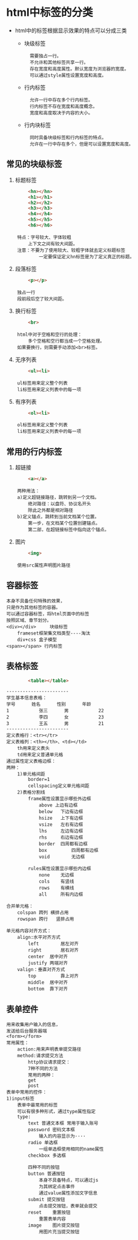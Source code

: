 # html中标签的分类
* html中的标签根据显示效果的特点可以分成三类

	* 块级标签

		    需要独占一行。
		    不允许和其他标签共享一行。
		    存在宽度和高度属性。默认宽度为浏览器的宽度。
		    可以通过style属性设置宽度和高度。
	* 行内标签

		    允许一行中存在多个行内标签。
		    行内标签不存在宽度和高度概念。
		    宽度和高度取决于内容的大小。
	* 行内块标签

		    同时具备块级标签和行内标签的特点。
		    允许在一行中存在多个，但是可以设置宽度和高度。

## 常见的块级标签
1. 标题标签
```html
        <hn></hn>
        <h1></h1>
        <h2></h2>
        <h3></h3>
        <h4></h4>
        <h5></h5>
        <h6></h6>
```
		特点：字号较大、字体较粗
			上下文之间有较大间距。
		注意：不要为了使用较大、较粗字体就去定义标题标签
				一定要保证定义hn标签是为了定义真正的标题。

2. 段落标签
```html
        <p></p>
```
		独占一行
		段前段后空了较大间距。

3. 换行标签
```html
        <br>
```
		html中对于空格和空行的处理：
			多个空格和空行都当成一个空格处理。
		如果要换行，则需要手动添加<br>标签。

4. 无序列表	 
```html
        <ul><li>
```
		ul标签用来定义整个列表
		li标签用来定义列表中的每一项
5. 有序列表 
```html
        <ol><li>
```
		ol标签用来定义整个列表
		li标签用来定义列表中的每一项
	
## 常用的行内标签
1. 超链接
```html
        <a></a>
```
		两种用法：
		a)定义超链接路径，跳转到另一个文档。
			绝对路径：以盘符、协议名开头
			除此之外都是相对路径
		b)定义锚点，跳转到当前文档某个位置。
			第一步，在文档某个位置创建锚点。
			第二部，在超链接标签中指向这个锚点。
2. 图片
```html
        <img>
```
		使用src属性声明图片路径

## 容器标签
	本身不具备任何特殊的效果，
	只是作为其他标签的容器。
	可以通过容器标签，将html页面中的标签
	按照区域、章节划分。
	<div></div>		块级标签
		frameset框架集文档类型----淘汰
		div+css 盒子模型
	<span></span> 行内标签


## 表格标签
```html
        <table></table>
```
	-----------------------
	学生基本信息表格：
	学号		姓名		性别		年龄
	1			张三		男			22
	2			李四		女			23
	3			王五		男			21
	-----------------------
	定义表格行：<tr></tr>
	定义表格列：<th></th>、<td></td>
		th用来定义表头
		td用来定义普通单元格
	通过属性定义表格边框：
	两种：
		1)单元格间距
			border=1
			cellspacing定义单元格间距
		2)表格分割线
			frame属性设置显示哪些外边框
				above 上边有边框
				below	下边有边框
				hsize	上下有边框
				vsize	左右有边框
				lhs		左边有边框
				rhs		右边有边框
				border	四周都有边框
				box			四周都有边框
				void		无边框

			rules属性设置显示哪些内边框
				none	无边框
				cols	有竖线
				rows	有横线
				all		所有内边框

	合并单元格：
		colspan 跨列 横排占用
		rowspan 跨行	 竖排占用

	单元格内容对齐方式：
		align:水平对齐方式
			left		居左对齐
			right		居右对齐
			center	居中对齐
			justify	两端对齐
		valign：垂直对齐方式
			top			靠上对齐
			middle	居中对齐
			bottom	靠下对齐

## 表单控件
	用来收集用户输入的信息，
	发送给后台服务器端
	<form></form>
	常用属性：
		action:用来声明表单提交路径
		method:请求提交方法
			http协议请求提交：
			7种不同的方法
			常用的两种：
			get		
			post
	表单中常用的控件：
	1)input标签
		表单中最常用的标签
		可以有很多种形式，通过type属性指定
		type:
			text 普通文本框 常用于输入账号
			password 密码文本框
				输入的内容显示为····
			radio 单选框
				一组单选框使用相同的name属性
			checkbox 多选框

			四种不同的按钮
			button 普通按钮
				本身不具备特点，可以通过js
				为其绑定点击事件
				通过value属性添加文字信息
			submit 提交按钮
				点击提交按钮，表单就会提交
			reset	 重置按钮
				重置表单内容
			image	 图片提交按钮
				用图片充当提交按钮
